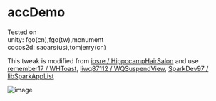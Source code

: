 # accDemo
Tested on  
unity: fgo(cn),fgo(tw),monument  
cocos2d: saoars(us),tomjerry(cn)  

This tweak is modified from [iosre / HippocampHairSalon](https://github.com/iosre/HippocampHairSalon) and use [remember17 / WHToast](https://github.com/remember17/WHToast), [liwq87112 / WQSuspendView](https://github.com/liwq87112/WQSuspendView), [SparkDev97 / libSparkAppList](https://github.com/SparkDev97/libSparkAppList)


![image](https://github.com/brendonjkding/accDemo/blob/master/pic/1.gif)
